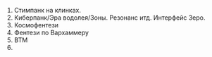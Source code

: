 
1. Стимпанк на клинках.
2. Киберпанк/Эра водолея/Зоны. Резонанс итд. Интерфейс Зеро. 
3. Космофентези
4. Фентези по Вархаммеру
5. ВТМ
6. 